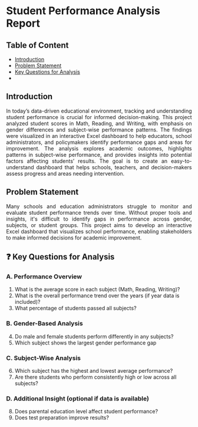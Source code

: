 # **Student Performance Analysis Report**

## Table of Content
- [Introduction](#Introduction)
- [Problem Statement](#Problem-Statement)
- [Key Questions for Analysis](#Key-Questions-for-Analysis)
- 
## Introduction
<p align="justify">
In today’s data-driven educational environment, tracking and understanding student performance is crucial for informed decision-making. This project analyzed student scores in Math, Reading, and Writing, with emphasis on gender differences and subject-wise performance patterns. The findings were visualized in an interactive Excel dashboard to help educators, school administrators, and policymakers identify performance gaps and areas for improvement. The analysis explores academic outcomes, highlights patterns in subject-wise performance, and provides insights into potential factors affecting students’ results. The goal is to create an easy-to-understand dashboard that helps schools, teachers, and decision-makers assess progress and areas needing intervention.
</p>

## Problem Statement
<p align="justify">
	Many schools and education administrators struggle to monitor and evaluate student performance trends over time. Without proper tools and insights, it's difficult to identify gaps in performance across gender, subjects, or student groups. This project aims to develop an interactive Excel dashboard that visualizes school performance, enabling stakeholders to make informed decisions for academic improvement.
</p>

## ❓ Key Questions for Analysis
### A. Performance Overview
1. What is the average score in each subject (Math, Reading, Writing)?
2. What is the overall performance trend over the years (if year data is included)?
3. What percentage of students passed all subjects?

### B. Gender-Based Analysis
4. Do male and female students perform differently in any subjects?
5. Which subject shows the largest gender performance gap

### C. Subject-Wise Analysis
6. Which subject has the highest and lowest average performance?
7. Are there students who perform consistently high or low across all subjects?

### D. Additional Insight (optional if data is available)
8. Does parental education level affect student performance?
9. Does test preparation improve results?
	
